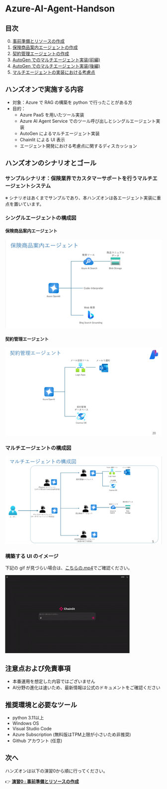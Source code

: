 # Azure-AI-Agent-Handson
## 目次
0. [事前準備とリソースの作成](handson-textbook/ex0.md)
1. [保険商品案内エージェントの作成](handson-textbook/ex1.md)
2. [契約管理エージェントの作成](handson-textbook/ex2.md)
3. [AutoGen でのマルチエージェント実装(前編)](handson-textbook/ex3.md)
4. [AutoGen でのマルチエージェント実装(後編)](handson-textbook/ex4.md)
5. [マルチエージェントの実装における考慮点](handson-textbook/ex5.md)


## ハンズオンで実施する内容
- 対象：Azure で RAG の構築を python で行ったことがある方
- 目的：
    - Azure PaaS を用いたツール実装
    - Azure AI Agent Service でのツール呼び出しとシングルエージェント実装
    - AutoGen によるマルチエージェント実装
    - Chainlit による UI 表示
    - エージェント開発における考慮点に関するディスカッション

## ハンズオンのシナリオとゴール
### サンプルシナリオ：保険業界でカスタマーサポートを行うマルチエージェントシステム
※ シナリオはあくまでサンプルであり、本ハンズオンは各エージェント実装に重点を置いています。

### シングルエージェントの構成図
#### 保険商品案内エージェント
![alt text](images/image-002.png)

#### 契約管理エージェント
![alt text](images/image02-01.png)


### マルチエージェントの構成図
![alt text](images/image01.png)

### 構築する UI のイメージ
下記の gif が見づらい場合は、[こちらの.mp4](images/multiagent.mp4)でご確認ください。

![alt text](images/multiagent.gif)


## 注意点および免責事項
- 本番運用を想定した内容ではございません
- AI分野の進化は速いため、最新情報は公式のドキュメントをご確認ください

## 推奨環境と必要なツール
- python 3.11以上
- Windows OS
- Visual Studio Code
- Azure Subscription (無料版はTPM上限が小さいため非推奨)
- Github アカウント (任意)

## 次へ
ハンズオンは以下の演習0から順に行ってください。

👉 [**演習0 : 事前準備とリソースの作成**](./handson-textbook/ex0.md)